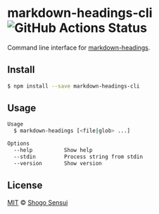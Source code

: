 # markdown-headings-cli ![GitHub Actions Status](https://github.com/1000ch/markdown-headings-cli/actions/workflows/test.yml/badge.svg)

Command line interface for [markdown-headings](https://github.com/1000ch/markdown-headings).

## Install

```bash
$ npm install --save markdown-headings-cli
```

## Usage

```bash
Usage
  $ markdown-headings [<file|glob> ...]

Options
  --help          Show help
  --stdin         Process string from stdin
  --version       Show version
```

## License

[MIT](https://1000ch.mit-license.org) © [Shogo Sensui](https://github.com/1000ch)
